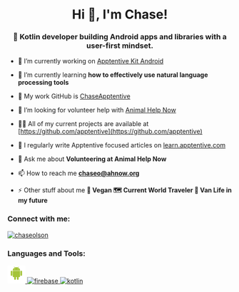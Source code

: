 <h1 align="center">Hi 👋, I'm Chase!</h1>
<h3 align="center">📱 Kotlin developer building Android apps and libraries with a user-first mindset.</h3>

- 🔭 I’m currently working on [Apptentive Kit Android](https://github.com/apptentive/apptentive-kit-android)

- 🌱 I’m currently learning **how to effectively use natural language processing tools**

- 🚀 My work GitHub is [ChaseApptentive](https://github.com/ChaseApptentive)

- 🤝 I’m looking for volunteer help with [Animal Help Now](https://github.com/AnimalHelpNow)

- 👨‍💻 All of my current projects are available at [https://github.com/apptentive](https://github.com/apptentive)

- 📝 I regularly write Apptentive focused articles on [learn.apptentive.com](learn.apptentive.com)

- 💬 Ask me about **Volunteering at Animal Help Now**

- 📫 How to reach me **chaseo@ahnow.org**

- ⚡ Other stuff about me **🌱 Vegan 🗺️ Current World Traveler 🚐 Van Life in my future**

<h3 align="left">Connect with me:</h3>
<p align="left">
<a href="https://linkedin.com/in/chaseolson" target="blank"><img align="center" src="https://raw.githubusercontent.com/rahuldkjain/github-profile-readme-generator/master/src/images/icons/Social/linked-in-alt.svg" alt="chaseolson" height="30" width="40" /></a>
</p>

<h3 align="left">Languages and Tools:</h3>
<p align="left"> <a href="https://developer.android.com" target="_blank" rel="noreferrer"> <img src="https://raw.githubusercontent.com/devicons/devicon/master/icons/android/android-original-wordmark.svg" alt="android" width="40" height="40"/> </a> <a href="https://firebase.google.com/" target="_blank" rel="noreferrer"> <img src="https://www.vectorlogo.zone/logos/firebase/firebase-icon.svg" alt="firebase" width="40" height="40"/> </a> <a href="https://kotlinlang.org" target="_blank" rel="noreferrer"> <img src="https://www.vectorlogo.zone/logos/kotlinlang/kotlinlang-icon.svg" alt="kotlin" width="40" height="40"/> </a> </p>
